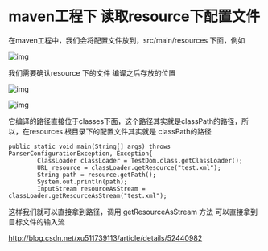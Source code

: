 # maven工程下 读取resource下配置文件

在maven工程中，我们会将配置文件放到，src/main/resources   下面，例如

![img](http://img.blog.csdn.net/20160905160443399?watermark/2/text/aHR0cDovL2Jsb2cuY3Nkbi5uZXQv/font/5a6L5L2T/fontsize/400/fill/I0JBQkFCMA==/dissolve/70/gravity/Center)

我们需要确认resource 下的文件 编译之后存放的位置

![img](http://img.blog.csdn.net/20160905161025339?watermark/2/text/aHR0cDovL2Jsb2cuY3Nkbi5uZXQv/font/5a6L5L2T/fontsize/400/fill/I0JBQkFCMA==/dissolve/70/gravity/Center)

![img](http://img.blog.csdn.net/20160905161012929?watermark/2/text/aHR0cDovL2Jsb2cuY3Nkbi5uZXQv/font/5a6L5L2T/fontsize/400/fill/I0JBQkFCMA==/dissolve/70/gravity/Center)

它编译的路径直接位于classes下面，这个路径其实就是classPath的路径，所以，在resources 根目录下的配置文件其实就是 classPath的路径

```
public static void main(String[] args) throws ParserConfigurationException, Exception{  
        ClassLoader classLoader = TestDom.class.getClassLoader();  
        URL resource = classLoader.getResource("test.xml");  
        String path = resource.getPath();  
        System.out.println(path);  
        InputStream resourceAsStream = classLoader.getResourceAsStream("test.xml");  
```

这样我们就可以直接拿到路径，调用 getResourceAsStream 方法 可以直接拿到目标文件的输入流



http://blog.csdn.net/xu511739113/article/details/52440982